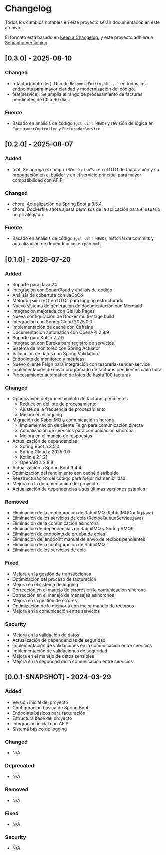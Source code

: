 

# Changelog

Todos los cambios notables en este proyecto serán documentados en este archivo.

El formato está basado en [Keep a Changelog](https://keepachangelog.com/es-ES/1.0.0/),
y este proyecto adhiere a [Semantic Versioning](https://semver.org/spec/v2.0.0.html).

## [0.3.0] - 2025-08-10

### Changed
- refactor(controller): Uso de `ResponseEntity.ok(...)` en todos los endpoints para mayor claridad y modernización del código.
- feat(service): Se amplía el rango de procesamiento de facturas pendientes de 60 a 90 días.

### Fuente
- Basado en análisis de código (`git diff HEAD`) y revisión de lógica en `FacturadorController` y `FacturadorService`.

## [0.2.0] - 2025-08-07

### Added
- feat: Se agrega el campo `idCondicionIva` en el DTO de facturación y su propagación en el builder y en el servicio principal para mayor compatibilidad con AFIP.

### Changed
- chore: Actualización de Spring Boot a 3.5.4.
- chore: Dockerfile ahora ajusta permisos de la aplicación para el usuario no privilegiado.

### Fuente
- Basado en análisis de código (`git diff HEAD`), historial de commits y actualización de dependencias en `pom.xml`.

## [0.1.0] - 2025-07-20

### Added
- Soporte para Java 24
- Integración con SonarCloud y análisis de código
- Análisis de cobertura con JaCoCo
- Método `jsonify()` en DTOs para logging estructurado
- Nuevo sistema de generación de documentación con Mermaid
- Integración mejorada con GitHub Pages
- Nueva configuración de Docker multi-stage build
- Integración con Spring Cloud 2025.0.0
- Implementación de caché con Caffeine
- Documentación automática con OpenAPI 2.8.9
- Soporte para Kotlin 2.2.0
- Integración con Eureka para registro de servicios
- Sistema de monitoreo con Spring Actuator
- Validación de datos con Spring Validation
- Endpoints de monitoreo y métricas
- Nuevo cliente Feign para integración con tesoreria-sender-service
- Implementación de envío programado de facturas pendientes cada hora
- Procesamiento automático de lotes de hasta 100 facturas

### Changed
- Optimización del procesamiento de facturas pendientes
  - Reducción del lote de procesamiento
  - Ajuste de la frecuencia de procesamiento
  - Mejora en el logging
- Migración de RabbitMQ a comunicación síncrona
  - Implementación de cliente Feign para comunicación directa
  - Actualización de servicios para comunicación síncrona
  - Mejora en el manejo de respuestas
- Actualización de dependencias
  - Spring Boot a 3.5.0
  - Spring Cloud a 2025.0.0
  - Kotlin a 2.1.21
  - OpenAPI a 2.8.8
- Actualización a Spring Boot 3.4.4
- Optimización del rendimiento con caché distribuido
- Reestructuración del código para mejor mantenibilidad
- Mejora en la documentación del proyecto
- Actualización de dependencias a sus últimas versiones estables

### Removed
- Eliminación de la configuración de RabbitMQ (RabbitMQConfig.java)
- Eliminación de los servicios de cola (ReciboQueueService.java)
- Eliminación de la comunicación asíncrona
- Eliminación de dependencias de RabbitMQ y Spring AMQP
- Eliminación de endpoints de prueba de colas
- Eliminación del endpoint manual de envío de recibos pendientes
- Eliminación de la configuración de RabbitMQ
- Eliminación de los servicios de cola

### Fixed
- Mejora en la gestión de transacciones
- Optimización del proceso de facturación
- Mejora en el sistema de logging
- Corrección en el manejo de errores en la comunicación síncrona
- Corrección en el manejo de mensajes asíncronos
- Mejora en la gestión de errores
- Optimización de la memoria con mejor manejo de recursos
- Mejora en la comunicación entre servicios

### Security
- Mejora en la validación de datos
- Actualización de dependencias de seguridad
- Implementación de validaciones en la comunicación entre servicios
- Implementación de validaciones de seguridad
- Mejora en el manejo de datos sensibles
- Mejora en la seguridad de la comunicación entre servicios

## [0.0.1-SNAPSHOT] - 2024-03-29

### Added
- Versión inicial del proyecto
- Configuración básica de Spring Boot
- Endpoints básicos para facturación
- Estructura base del proyecto
- Integración inicial con AFIP
- Sistema básico de logging

### Changed
- N/A

### Deprecated
- N/A

### Removed
- N/A

### Fixed
- N/A

### Security
- N/A 
